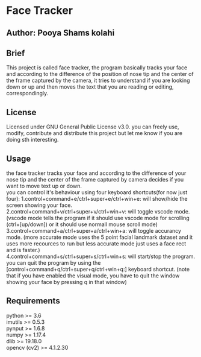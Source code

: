 # Face Tracker

## Author: Pooya Shams kolahi

## Brief

This project is called face tracker, the program
basically tracks your face and according to the
difference of the position of nose tip and the
center of the frame captured by the camera, it
tries to understand if you are looking down or up
and then moves the text that you are reading or
editing, correspondingly.

## License

Licensed under GNU General Public License v3.0. you can freely use, modify, contribute and distribute this project but let me know if you are doing sth interesting.

## Usage

the face tracker tracks your face and according to the difference of your nose tip and the center of the frame captured by camera decides if you want to move text up or down.  
you can control it's behaviour using four keyboard shortcuts(for now just four):
1.control+command+e/ctrl+super+e/ctrl+win+e: will show/hide the screen showing your face.  
2.control+command+v/ctrl+super+v/ctrl+win+v: will toggle vscode mode. (vscode mode tells the program if it should use vscode mode for scrolling (ctrl+\[up/down\]) or it should use normall mouse scroll mode)  
3.control+command+a/ctrl+super+a/ctrl+win+a: will toggle accurancy mode. (more accurate mode uses the 5 point facial landmark dataset and it uses more recources to run but less accurate mode just uses a face rect and is faster.)  
4.control+command+s/ctrl+super+s/ctrl+win+s: will start/stop the program.  
you can quit the program by using the \[control+command+q/ctrl+super+q/ctrl+win+q:\] keyboard shortcut. (note that if you have enabled the visual mode, you have to quit the window showing your face by pressing q in that window)  

## Requirements

python >= 3.6  
imutils >= 0.5.3  
pynput >= 1.6.8  
numpy >= 1.17.4  
dlib >= 19.18.0  
opencv (cv2) >= 4.1.2.30  
